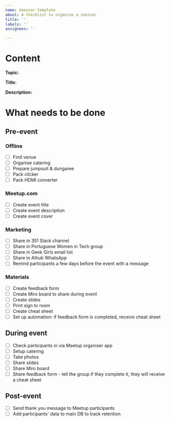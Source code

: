 ```yaml
---
name: Seminar template
about: A checklist to organise a seminar
title: ''
labels: ''
assignees: ''

---
```


# Content
**Topic:**

**Title:**

**Description:**



# What needs to be done

## Pre-event
### Offline
- [ ] Find venue
- [ ] Organise catering
- [ ] Prepare jumpsuit & dungaree
- [ ] Pack clicker
- [ ] Pack HDMI converter

### Meetup.com
- [ ] Create event title
- [ ] Create event description
- [ ] Create event cover

### Marketing
- [ ] Share in 351 Slack channel
- [ ] Share in Portuguese Women in Tech group
- [ ] Share in Geek Girls email list
- [ ] Share in AIhub WhatsApp
- [ ] Remind participants a few days before the event with a message

### Materials
- [ ] Create feedback form
- [ ] Create Miro board to share during event
- [ ] Create slides
- [ ] Print sign to room
- [ ] Create cheat sheet
- [ ] Set up automation: if feedback form is completed, receive cheat sheet

## During event
- [ ] Check participants in via Meetup organiser app
- [ ] Setup catering
- [ ] Take photos
- [ ] Share slides
- [ ] Share Miro board
- [ ] Share feedback form - tell the group if they complete it, they will receive a cheat sheet

## Post-event
- [ ] Send thank you message to Meetup participants
- [ ] Add participants' data to main DB to track retention
